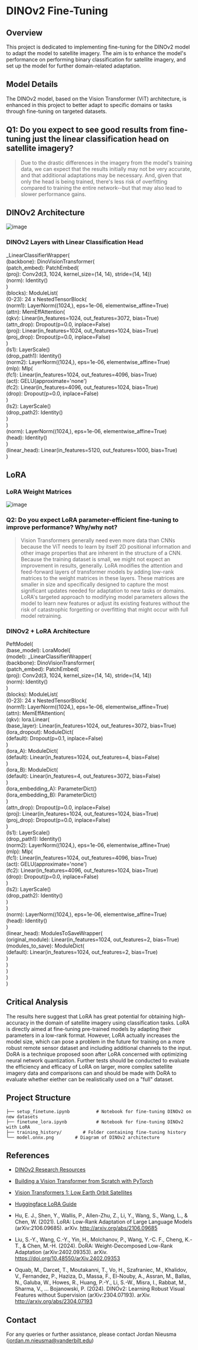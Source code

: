 # DINOv2 Fine-Tuning

## Overview

This project is dedicated to implementing fine-tuning for the DINOv2 model to adapt the model to satellite imagery. The aim is to enhance the model's performance on performing binary classification for satellite imagery, and set up the model for further domain-related adaptation.

## Model Details

The DINOv2 model, based on the Vision Transformer (ViT) architecture, is enhanced in this project to better adapt to specific domains or tasks through fine-tuning on targeted datasets.

## Q1: Do you expect to see good results from fine-tuning just the linear classification head on satellite imagery?

> Due to the drastic differences in the imagery from the model's training data, we can expect that the results initially may not be very accurate, and that additional adaptations may be necessary. And, given that only the head is being trained, there's less risk of overfitting compared to training the entire network--but that may also lead to slower performance gains.

## DINOv2 Architecture

![image](https://github.com/jnieus01/dinov2-finetune/blob/main/dinov2-arch.png)

### DINOv2 Layers with Linear Classification Head

\_LinearClassifierWrapper(  
(backbone): DinoVisionTransformer(  
(patch_embed): PatchEmbed(  
(proj): Conv2d(3, 1024, kernel_size=(14, 14), stride=(14, 14))  
(norm): Identity()  
)  
(blocks): ModuleList(  
(0-23): 24 x NestedTensorBlock(  
(norm1): LayerNorm((1024,), eps=1e-06, elementwise_affine=True)  
(attn): MemEffAttention(  
(qkv): Linear(in_features=1024, out_features=3072, bias=True)  
(attn_drop): Dropout(p=0.0, inplace=False)  
(proj): Linear(in_features=1024, out_features=1024, bias=True)  
(proj_drop): Dropout(p=0.0, inplace=False)  
)  
(ls1): LayerScale()  
(drop_path1): Identity()  
(norm2): LayerNorm((1024,), eps=1e-06, elementwise_affine=True)  
(mlp): Mlp(  
(fc1): Linear(in_features=1024, out_features=4096, bias=True)  
(act): GELU(approximate='none')  
(fc2): Linear(in_features=4096, out_features=1024, bias=True)  
(drop): Dropout(p=0.0, inplace=False)  
)  
(ls2): LayerScale()  
(drop_path2): Identity()  
)  
)  
(norm): LayerNorm((1024,), eps=1e-06, elementwise_affine=True)  
(head): Identity()  
)  
(linear_head): Linear(in_features=5120, out_features=1000, bias=True)  
)  

## LoRA

### LoRA Weight Matrices

![image](https://huggingface.co/datasets/huggingface/documentation-images/resolve/main/peft/lora_diagram.png)

### Q2: Do you expect LoRA parameter-efficient fine-tuning to improve performance? Why/why not?

> Vision Transformers generally need even more data than CNNs because the ViT needs to learn by itself 2D positional information and other image properties that are inherent in the structure of a CNN. Because the training dataset is small, we might not expect an improvement in results, generally. LoRA modifies the attention and feed-forward layers of transformer models by adding low-rank matrices to the weight matrices in these layers. These matrices are smaller in size and specifically designed to capture the most significant updates needed for adaptation to new tasks or domains. LoRA's targeted approach to modifying model parameters allows the model to learn new features or adjust its existing features without the risk of catastrophic forgetting or overfitting that might occur with full model retraining.

### DINOv2 + LoRA Architecture

PeftModel(  
(base_model): LoraModel(  
(model): \_LinearClassifierWrapper(  
(backbone): DinoVisionTransformer(  
(patch_embed): PatchEmbed(  
(proj): Conv2d(3, 1024, kernel_size=(14, 14), stride=(14, 14))  
(norm): Identity()  
)  
(blocks): ModuleList(  
(0-23): 24 x NestedTensorBlock(  
(norm1): LayerNorm((1024,), eps=1e-06, elementwise_affine=True)  
(attn): MemEffAttention(  
(qkv): lora.Linear(  
(base_layer): Linear(in_features=1024, out_features=3072, bias=True)  
(lora_dropout): ModuleDict(  
(default): Dropout(p=0.1, inplace=False)  
)  
(lora_A): ModuleDict(  
(default): Linear(in_features=1024, out_features=4, bias=False)  
)  
(lora_B): ModuleDict(  
(default): Linear(in_features=4, out_features=3072, bias=False)  
)  
(lora_embedding_A): ParameterDict()  
(lora_embedding_B): ParameterDict()  
)  
(attn_drop): Dropout(p=0.0, inplace=False)  
(proj): Linear(in_features=1024, out_features=1024, bias=True)  
(proj_drop): Dropout(p=0.0, inplace=False)  
)  
(ls1): LayerScale()  
(drop_path1): Identity()  
(norm2): LayerNorm((1024,), eps=1e-06, elementwise_affine=True)  
(mlp): Mlp(  
(fc1): Linear(in_features=1024, out_features=4096, bias=True)  
(act): GELU(approximate='none')  
(fc2): Linear(in_features=4096, out_features=1024, bias=True)  
(drop): Dropout(p=0.0, inplace=False)  
)  
(ls2): LayerScale()  
(drop_path2): Identity()  
)  
)  
(norm): LayerNorm((1024,), eps=1e-06, elementwise_affine=True)  
(head): Identity()  
)  
(linear_head): ModulesToSaveWrapper(  
(original_module): Linear(in_features=1024, out_features=2, bias=True)  
(modules_to_save): ModuleDict(  
(default): Linear(in_features=1024, out_features=2, bias=True)  
)  
)  
)  
)  
)  

## Critical Analysis

The results here suggest that LoRA has great potential for obtaining high-accuracy in the domain of satellite imagery using classification tasks. LoRA is directly aimed at fine-tuning pre-trained models by adapting their parameters in a low-rank format. However, LoRA actually increases the model size, which can pose a problem in the future for training on a more robust remote sensor dataset and including additional channels to the input. DoRA is a technique proposed soon after LoRA concerned with optimizing neural network quantization. Further tests should be conducted to evaluate the efficiency and efficacy of LoRA on larger, more complex satellite imagery data and comparisons can and should be made with DoRA to evaluate whether eiether can be realistically used on a "full" dataset.

## Project Structure

```
├── setup_finetune.ipynb          # Notebook for fine-tuning DINOv2 on new datasets
├── finetune_lora.ipynb           # Notebook for fine-tuning DINOv2 with LoRA
├── training_history/        # Folder containing fine-tuning history
└── model.onnx.png        # Diagram of DINOv2 architecture
```

## References

- [DINOv2 Research Resources](https://dinov2.metademolab.com/)

- [Building a Vision Transformer from Scratch with PyTorch ](https://www.akshaymakes.com/blogs/vision-transformer)

- [Vision Transformers 1: Low Earth Orbit Satellites](https://myrtle.ai/resources/leo-1-low-earth-orbit-satellites/)

- [Huggingface LoRA Guide](https://huggingface.co/docs/peft/main/en/conceptual_guides/lora)

- Hu, E. J., Shen, Y., Wallis, P., Allen-Zhu, Z., Li, Y., Wang, S., Wang, L., & Chen, W. (2021). LoRA: Low-Rank Adaptation of Large Language Models (arXiv:2106.09685). arXiv. http://arxiv.org/abs/2106.09685
- Liu, S.-Y., Wang, C.-Y., Yin, H., Molchanov, P., Wang, Y.-C. F., Cheng, K.-T., & Chen, M.-H. (2024). DoRA: Weight-Decomposed Low-Rank Adaptation (arXiv:2402.09353). arXiv. https://doi.org/10.48550/arXiv.2402.09353

- Oquab, M., Darcet, T., Moutakanni, T., Vo, H., Szafraniec, M., Khalidov, V., Fernandez, P., Haziza, D., Massa, F., El-Nouby, A., Assran, M., Ballas, N., Galuba, W., Howes, R., Huang, P.-Y., Li, S.-W., Misra, I., Rabbat, M., Sharma, V., … Bojanowski, P. (2024). DINOv2: Learning Robust Visual Features without Supervision (arXiv:2304.07193). arXiv. http://arxiv.org/abs/2304.07193

## Contact

For any queries or further assistance, please contact Jordan Nieusma (jordan.m.nieusma@vanderbilt.edu)
